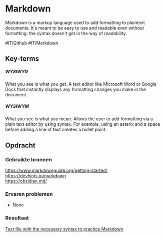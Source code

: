 # Markdown
Markdown is a markup language used to add formatting to plaintext documents. It's meant to be easy to use and readable even without formatting: the syntax doesn't get in the way of readability.

#IT/Github #IT/Markdown

## Key-terms
##### WYSIWYG
What you see is what you get. A text editor like Microsoft Word or Google Docs that instantly displays any formatting changes you make in the document.

##### WYSIWYM
What you see is what you mean. Allows the user to add formatting via a plain text editor by using syntax. For example, using an asterix and a space before adding a line of text creates a bullet point.

## Opdracht
### Gebruikte bronnen
https://www.markdownguide.org/getting-started/  
https://devhints.io/markdown  
https://obsidian.md/

### Ervaren problemen
* None

### Resultaat
[Text file with the necessary syntax to practice Markdown](../GIT-02/GIT-02-learning-markdown.md)
